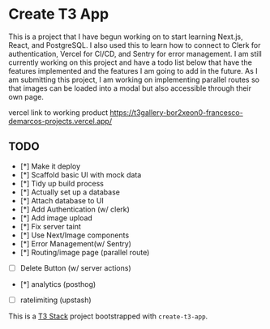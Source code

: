 # Create T3 App

 This is a project that I have begun working on to start learning Next.js, React, and PostgreSQL. I also used this to learn how to connect to Clerk for authentication, Vercel for CI/CD, and Sentry for error management. I am still currently working on this project and have a todo list below that have the features implemented and the features I am going to add in the future. As I am submitting this project, I am  working on implementing parallel routes so that images can be loaded into a modal but also accessible through their own page. 

vercel link to working product https://t3gallery-bor2xeon0-francesco-demarcos-projects.vercel.app/

## TODO

- [*] Make it deploy
- [*] Scaffold basic UI with mock data
- [*] Tidy up build process
- [*] Actually set up a database
- [*] Attach database to UI
- [*] Add Authentication (w/ clerk)
- [*] Add image upload
- [*] Fix server taint
- [*] Use Next/Image components
- [*] Error Management(w/ Sentry)
- [*] Routing/image page (parallel route)
- [ ] Delete Button (w/ server actions)
- [*] analytics (posthog)
- [ ] ratelimiting (upstash)

This is a [T3 Stack](https://create.t3.gg/) project bootstrapped with `create-t3-app`.


